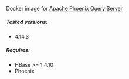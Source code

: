 Docker image for [Apache Phoenix Query Server](https://phoenix.apache.org/server.html) 

##### Tested versions:
 - 4.14.3

##### Requires:
 - HBase >= 1.4.10
 - Phoenix 
